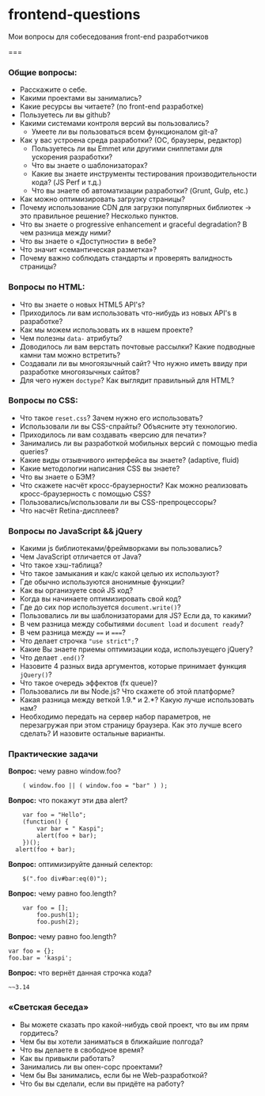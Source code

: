 frontend-questions
===============

Мои вопросы для собеседования front-end разработчиков

===
### Общие вопросы:
* Расскажите о себе.
* Какими проектами вы занимались?
* Какие ресурсы вы читаете? (по front-end разработке)
* Пользуетесь ли вы github?
* Какими системами контроля версий вы пользовались?
  *  Умеете ли вы пользоваться всем функционалом git-а?
* Как у вас устроена среда разработки? (ОС, браузеры, редактор)
  * Пользуетесь ли вы Emmet или другими сниппетами для ускорения разработки?
  *  Что вы знаете о шаблонизаторах?
  *  Какие вы знаете инструменты тестирования производительности кода? (JS Perf и т.д.)
  *  Что вы знаете об автоматизации разработки? (Grunt, Gulp, etc.)
* Как можно оптимизировать загрузку страницы?
* Почему использование CDN для загрузки популярных библиотек → это правильное решение? Несколько пунктов.
* Что вы знаете о progressive enhancement и graceful degradation? В чем разница между ними?
* Что вы знаете о «Доступности» в вебе?
* Что значит «семантическая разметка»? 
* Почему важно соблюдать стандарты и проверять валидность страницы?

### Вопросы по HTML:
* Что вы знаете о новых HTML5 API's?
* Приходилось ли вам использовать что-нибудь из новых API's в разработке?
* Как мы можем использовать их в нашем проекте?
* Чем полезны ```data-``` атрибуты?
* Доводилось ли вам верстать почтовые рассылки? Какие подводные камни там можно встретить?
* Создавали ли вы многоязычный сайт? Что нужно иметь ввиду при разработке многоязычных сайтов?
* Для чего нужен ```doctype```? Как выглядит правильный для HTML?

### Вопросы по CSS:
* Что такое ```reset.css```? Зачем нужно его использовать?
* Использовали ли вы CSS-спрайты? Объясните эту технологию.
* Приходилось ли вам создавать «версию для печати»?
* Занимались ли вы разработкой мобильных версий с помощью media queries?
* Какие виды отзывчивого интерфейса вы знаете? (adaptive, fluid)
* Какие методологии написания CSS вы знаете?
* Что вы знаете о БЭМ?
* Что скажете насчёт кросс-браузерности? Как можно реализовать кросс-браузерность с помощью CSS?
* Пользовались/использовали ли вы CSS-препроцессоры?
* Что насчёт Retina-дисплеев?

### Вопросы по JavaScript && jQuery
* Какими js библиотеками/фреймворками вы пользовались?
* Чем JavaScript отличается от Java?
* Что такое хэш-таблица?
* Что такое замыкания и как/с какой целью их используют?
* Где обычно используются анонимные функции?
* Как вы организуете свой JS код?
* Когда вы начинаете оптимизировать свой код?
* Где до сих пор используется ```document.write()```?
* Пользовались ли вы шаблонизаторами для JS? Если да, то какими?
* В чем разница между событиями ```document load``` и ```document ready```?
* В чем разница между ```==``` и ```===```?
* Что делает строчка ```"use strict";```? 
* Какие Вы знаете приемы оптимизации кода, используещего jQuery?
* Что делает ```.end()```?
* Назовите 4 разных вида аргументов, которые принимает функция ```jQuery()```?
* Что такое очередь эффектов (fx queue)?
* Пользовались ли вы Node.js? Что скажете об этой платформе?
* Какая разница между веткой 1.9.* и 2.\*? Какую лучше использовать нам?
* Необходимо передать на сервер набор параметров, не перезагружая при этом страницу браузера. Как это лучше всего сделать? И назовите остальные варианты.

### Практические задачи
**Вопрос:** чему равно window.foo?

```
	( window.foo || ( window.foo = "bar" ) );
```

**Вопрос:** что покажут эти два alert?

```
	var foo = "Hello"; 
	(function() { 
		var bar = " Kaspi"; 
		alert(foo + bar); 
	})();
  alert(foo + bar);
 ```
  
**Вопрос:** оптимизируйте данный селектор:

```
	$(".foo div#bar:eq(0)");
```

**Вопрос:** чему равно foo.length?

```
	var foo = [];
		foo.push(1);
		foo.push(2);
```
	
**Вопрос:** чему равно foo.length?

```
var foo = {};
foo.bar = 'kaspi';
```
**Вопрос:**  что вернёт данная строчка кода?

```
~~3.14
```

### «Светская беседа»
* Вы можете сказать про какой-нибудь свой проект, что вы им прям гордитесь?
* Чем бы вы хотели заниматься в ближайшие полгода?
* Что вы делаете в свободное время?
* Как вы привыкли работать?
* Занимались ли вы опен-сорс проектами?
* Чем бы Вы занимались, если бы не Web-разработкой?
* Что бы вы сделали, если вы придёте на работу?